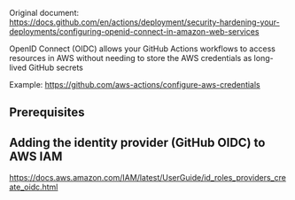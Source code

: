 Original document: https://docs.github.com/en/actions/deployment/security-hardening-your-deployments/configuring-openid-connect-in-amazon-web-services

OpenID Connect (OIDC) allows your GitHub Actions workflows to access resources in AWS without needing to store the AWS credentials as long-lived GitHub secrets

Example: https://github.com/aws-actions/configure-aws-credentials

## Prerequisites

## Adding the identity provider (GitHub OIDC) to AWS IAM
https://docs.aws.amazon.com/IAM/latest/UserGuide/id_roles_providers_create_oidc.html